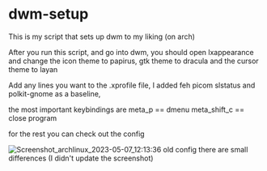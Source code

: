 # dwm-setup
This is my script that sets up dwm to my liking (on arch)

After you run this script, and go into dwm, you should open lxappearance and change the icon theme to papirus, gtk theme to dracula
and the cursor theme to layan

Add any lines you want to the .xprofile file, I added feh picom slstatus and polkit-gnome as a baseline,

the most important keybindings are 
meta_p == dmenu
meta_shift_c == close program

for the rest you can check out the config

![Screenshot_archlinux_2023-05-07_12:13:36](https://user-images.githubusercontent.com/91673840/236671541-8830e1c5-20e9-4666-bc1f-cca950f13ade.png)
old config
there are small differences (I didn't update the screenshot)

